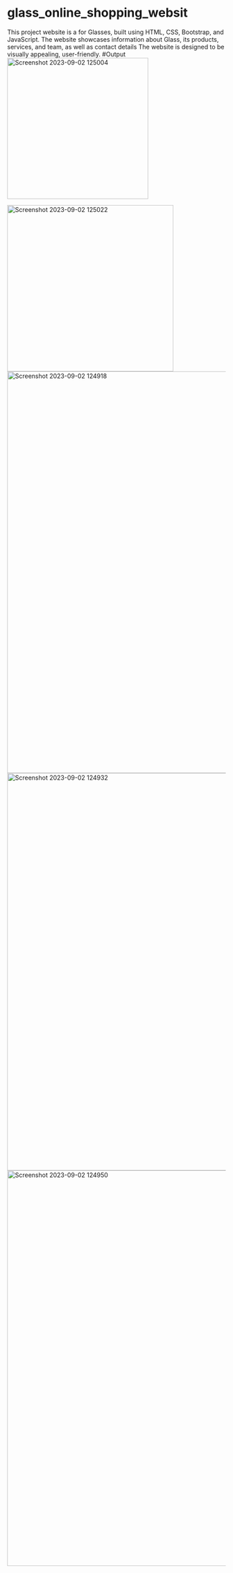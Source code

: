 # glass_online_shopping_websit
This project website is a for  Glasses, built using HTML, CSS, Bootstrap, and JavaScript. The website showcases information about Glass, its products, services, and team, as well as contact details The website is designed to be visually appealing, user-friendly.
#Output
<img width="325" alt="Screenshot 2023-09-02 125004" src="https://github.com/ajmal-khan2002/glass_online_shopping_websit/assets/130028956/4e67cf92-a1b2-4db2-a8de-b28829044048">

<img width="383" alt="Screenshot 2023-09-02 125022" src="https://github.com/ajmal-khan2002/glass_online_shopping_websit/assets/130028956/920386d3-4698-4314-8475-508f45906a09">
<img width="925" alt="Screenshot 2023-09-02 124918" src="https://github.com/ajmal-khan2002/glass_online_shopping_websit/assets/130028956/710195d1-31f6-42ef-b5b8-996610867abb">
<img width="915" alt="Screenshot 2023-09-02 124932" src="https://github.com/ajmal-khan2002/glass_online_shopping_websit/assets/130028956/59f82af4-180e-42c5-8cae-9043c2545f54">
<img width="911" alt="Screenshot 2023-09-02 124950" src="https://github.com/ajmal-khan2002/glass_online_shopping_websit/assets/130028956/8663421d-9db0-40e8-828f-ab69b74bb9f5">
